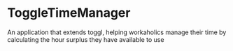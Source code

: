 # ToggleTimeManager
An application that extends toggl, helping workaholics manage their time by calculating the hour surplus they have available to use
